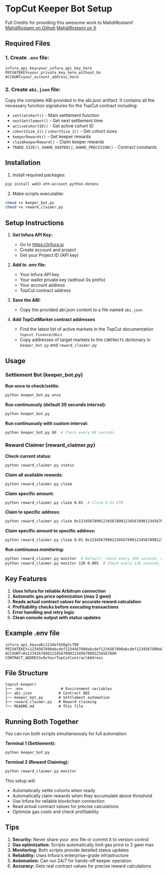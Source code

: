 # TopCut Keeper Bot Setup
Full Credits for providing this awesome work to MahdiRostami!
[MahdiRostami on Github](https://github.com/0xmahdirostami)
[MahdiRostami on X](https://x.com/0xmahdirostami)


## Required Files

### 1. Create `.env` file:
```
infura_api_key=your_infura_api_key_here
PRIVATEKEY=your_private_key_here_without_0x
ACCOUNT=your_account_address_here
```

### 2. Create `abi.json` file:
Copy the complete ABI provided in the abi.json artifact. It contains all the necessary function signatures for the TopCut contract including:
- `settleCohort()` - Main settlement function
- `nextSettlement()` - Get next settlement time
- `activeCohortID()` - Get active cohort ID
- `cohortSize_1()` / `cohortSize_2()` - Get cohort sizes
- `keeperRewards()` - Get keeper rewards
- `claimKeeperReward()` - Claim keeper rewards
- `TRADE_SIZE()`, `SHARE_KEEPER()`, `SHARE_PRECISION()` - Contract constants

## Installation

1. Install required packages:
```bash
pip install web3 eth-account python-dotenv
```

2. Make scripts executable:
```bash
chmod +x keeper_bot.py
chmod +x reward_claimer.py
```

## Setup Instructions

1. **Get Infura API Key:**
   - Go to https://infura.io
   - Create account and project
   - Get your Project ID (API key)

2. **Add to .env file:**
   - Your Infura API key
   - Your wallet private key (without 0x prefix)
   - Your account address  
   - TopCut contract address

3. **Save the ABI:**
   - Copy the provided abi.json content to a file named `abi.json`

4. **Add TopCutMarket contract addresses**
   - Find the latest list of active markets in the TopCut documentation `topcut.finance/docs`
   - Copy addresses of target markets to the `CONTRACTS` dictionary in `keeper_bot.py` and `reward_claimer.py`


## Usage

### Settlement Bot (keeper_bot.py)

**Run once to check/settle:**
```bash
python keeper_bot.py once
```

**Run continuously (default 30 seconds interval):**
```bash
python keeper_bot.py
```

**Run continuously with custom interval:**
```bash
python keeper_bot.py 60  # Check every 60 seconds
```

### Reward Claimer (reward_claimer.py)

**Check current status:**
```bash
python reward_claimer.py status
```

**Claim all available rewards:**
```bash
python reward_claimer.py claim
```

**Claim specific amount:**
```bash
python reward_claimer.py claim 0.01  # Claim 0.01 ETH
```

**Claim to specific address:**
```bash
python reward_claimer.py claim 0x1234567890123456789012345678901234567890
```

**Claim specific amount to specific address:**
```bash
python reward_claimer.py claim 0.01 0x1234567890123456789012345678901234567890
```

**Run continuous monitoring:**
```bash
python reward_claimer.py monitor  # Default: check every 300 seconds, min 0.001 ETH
python reward_claimer.py monitor 120 0.005  # Check every 120 seconds, min 0.005 ETH
```

## Key Features

1. **Uses Infura for reliable Arbitrum connection**
2. **Automatic gas price optimization (max 2 gwei)**
3. **Reads actual contract values for accurate reward calculation**
4. **Profitability checks before executing transactions**
5. **Error handling and retry logic**
6. **Clean console output with status updates**

## Example .env file
```
infura_api_key=abc123def456ghi789
PRIVATEKEY=1234567890abcdef1234567890abcdef1234567890abcdef1234567890abcdef
ACCOUNT=0x1234567890123456789012345678901234567890
CONTRACT_ADDRESS=0xYourTopCutContractAddress
```

## File Structure
```
topcut-keeper/
├── .env                 # Environment variables
├── abi.json            # Contract ABI
├── keeper_bot.py       # Settlement automation
├── reward_claimer.py   # Reward claiming
└── README.md           # This file
```

## Running Both Together

You can run both scripts simultaneously for full automation:

**Terminal 1 (Settlement):**
```bash
python keeper_bot.py
```

**Terminal 2 (Reward Claiming):**
```bash
python reward_claimer.py monitor
```

This setup will:
- Automatically settle cohorts when ready
- Automatically claim rewards when they accumulate above threshold
- Use Infura for reliable blockchain connection
- Read actual contract values for precise calculations
- Optimize gas costs and check profitability

## Tips

1. **Security:** Never share your .env file or commit it to version control
2. **Gas optimization:** Scripts automatically limit gas price to 2 gwei max
3. **Monitoring:** Both scripts provide detailed status updates
4. **Reliability:** Uses Infura's enterprise-grade infrastructure
5. **Automation:** Can run 24/7 for hands-off keeper operation
6. **Accuracy:** Gets real contract values for precise reward calculations